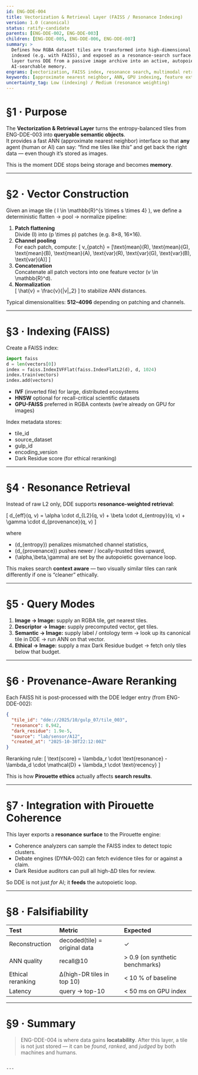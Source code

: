 ```yaml
---
id: ENG-DDE-004
title: Vectorization & Retrieval Layer (FAISS / Resonance Indexing)
version: 1.0 (canonical)
status: ratify-candidate
parents: [ENG-DDE-002, ENG-DDE-003]
children: [ENG-DDE-005, ENG-DDE-006, ENG-DDE-007]
summary: >
  Defines how RGBA dataset tiles are transformed into high-dimensional vectors,
  indexed (e.g. with FAISS), and exposed as a resonance-search surface. This
  layer turns DDE from a passive image archive into an active, autopoietic,
  AI-searchable memory.
engrams: [vectorization, FAISS index, resonance search, multimodal retrieval, pixel-to-semantic]
keywords: [approximate nearest neighbor, ANN, GPU indexing, feature extraction, data ecosystem]
uncertainty_tag: Low (indexing) / Medium (resonance weighting)
---
```


# §1 · Purpose

The **Vectorization & Retrieval Layer** turns the entropy-balanced tiles from
ENG-DDE-003 into **queryable semantic objects**.  
It provides a fast ANN (approximate nearest neighbor) interface so that **any**
agent (human or AI) can say: “find me tiles like *this*” and get back the right
data — even though it’s stored as images.

This is the moment DDE stops being storage and becomes **memory**.

---

# §2 · Vector Construction

Given an image tile \( I \in \mathbb{R}^{s \times s \times 4} \),
we define a deterministic flatten → pool → normalize pipeline:

1. **Patch flattening**  
   Divide \(I\) into \(p \times p\) patches (e.g. 8×8, 16×16).
2. **Channel pooling**  
   For each patch, compute:
   \[
   v_{patch} = [\text{mean}(R), \text{mean}(G), \text{mean}(B), \text{mean}(A),
                \text{var}(R), \text{var}(G), \text{var}(B), \text{var}(A)]
   \]
3. **Concatenation**  
   Concatenate all patch vectors into one feature vector \(v \in \mathbb{R}^d\).
4. **Normalization**  
   \[
   \hat{v} = \frac{v}{\|v\|_2}
   \]
   to stabilize ANN distances.

Typical dimensionalities: **512–4096** depending on patching and channels.

---

# §3 · Indexing (FAISS)

Create a FAISS index:

```python
import faiss
d = len(vectors[0])
index = faiss.IndexIVFFlat(faiss.IndexFlatL2(d), d, 1024)
index.train(vectors)
index.add(vectors)
````

* **IVF** (inverted file) for large, distributed ecosystems
* **HNSW** optional for recall-critical scientific datasets
* **GPU-FAISS** preferred in RGBA contexts (we’re already on GPU for images)

Index metadata stores:

* tile_id
* source_dataset
* gulp_id
* encoding_version
* Dark Residue score (for ethical reranking)

---

# §4 · Resonance Retrieval

Instead of raw L2 only, DDE supports **resonance-weighted retrieval**:

[
d_{eff}(q, v) = \alpha \cdot d_{L2}(q, v) + \beta \cdot d_{entropy}(q, v) + \gamma \cdot d_{provenance}(q, v)
]

where

* (d_{entropy}) penalizes mismatched channel statistics,
* (d_{provenance}) pushes newer / locally-trusted tiles upward,
* (\alpha,\beta,\gamma) are set by the autopoietic governance loop.

This makes search **context aware** — two visually similar tiles can rank
differently if one is “cleaner” ethically.

---

# §5 · Query Modes

1. **Image → Image:** supply an RGBA tile, get nearest tiles.
2. **Descriptor → Image:** supply precomputed vector, get tiles.
3. **Semantic → Image:** supply label / ontology term → look up its canonical
   tile in DDE → run ANN on that vector.
4. **Ethical → Image:** supply a max Dark Residue budget → fetch only tiles
   below that budget.

---

# §6 · Provenance-Aware Reranking

Each FAISS hit is post-processed with the DDE ledger entry (from ENG-DDE-002):

```json
{
  "tile_id": "dde://2025/10/gulp_07/tile_003",
  "resonance": 0.942,
  "dark_residue": 1.9e-5,
  "source": "lab/sensor/A12",
  "created_at": "2025-10-30T22:12:00Z"
}
```

Reranking rule:
[
\text{score} = \lambda_r \cdot \text{resonance} - \lambda_d \cdot \mathcal{D} + \lambda_t \cdot \text{recency}
]

This is how **Pirouette ethics** actually affects **search results**.

---

# §7 · Integration with Pirouette Coherence

This layer exports a **resonance surface** to the Pirouette engine:

* Coherence analyzers can sample the FAISS index to detect topic clusters.
* Debate engines (DYNA-002) can fetch evidence tiles for or against a claim.
* Dark Residue auditors can pull all high-ΔD tiles for review.

So DDE is not just *for* AI; it **feeds** the autopoietic loop.

---

# §8 · Falsifiability

| Test              | Metric                        | Expected                        |
| :---------------- | :---------------------------- | :------------------------------ |
| Reconstruction    | decoded(tile) = original data | ✓                               |
| ANN quality       | recall@10                     | > 0.9 (on synthetic benchmarks) |
| Ethical reranking | Δ(high-DR tiles in top 10)    | < 10 % of baseline              |
| Latency           | query → top-10                | < 50 ms on GPU index            |

---

# §9 · Summary

> ENG-DDE-004 is where data gains **locatability**.
> After this layer, a tile is not just stored — it can be *found*,
> *ranked*, and *judged* by both machines and humans.

```

---